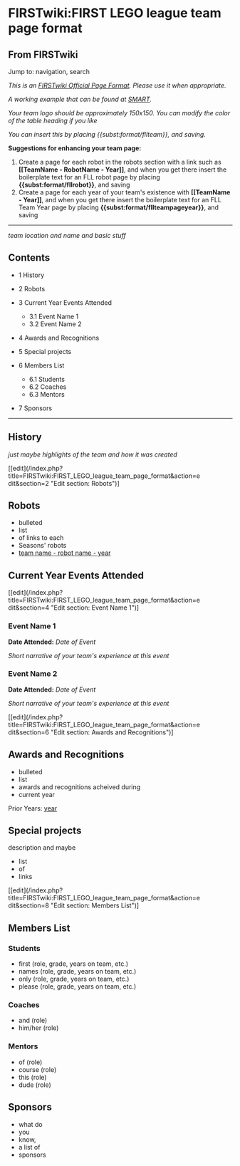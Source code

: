 # FIRSTwiki:FIRST LEGO league team page format

## From FIRSTwiki

Jump to: navigation, search

_This is an [FIRSTwiki Official Page Format](FIRSTwiki:Page_formats "FIRSTwiki:Page formats"). Please use it when appropriate._

_A working example that can be found at [SMART](SMART "SMART")._

_Your team logo should be approximately 150x150\. You can modify the color of the table heading if you like_

_You can insert this by placing {{subst:format/fllteam}}, and saving._

**Suggestions for enhancing your team page:**

1. Create a page for each robot in the robots section with a link such as **[[TeamName - RobotName - Year]]**, and when you get there insert the boilerplate text for an FLL robot page by placing **{{subst:format/fllrobot}}**, and saving
2. Create a page for each year of your team's existence with **[[TeamName - Year]]**, and when you get there insert the boilerplate text for an FLL Team Year page by placing **{{subst:format/fllteampageyear}}**, and saving

--------------------------------------------------------------------------------

_team location and name and basic stuff_

## Contents

- 1 History
- 2 Robots
- 3 Current Year Events Attended

  - 3.1 Event Name 1
  - 3.2 Event Name 2

- 4 Awards and Recognitions
- 5 Special projects
- 6 Members List

  - 6.1 Students
  - 6.2 Coaches
  - 6.3 Mentors

- 7 Sponsors

--------------------------------------------------------------------------------

## History

_just maybe highlights of the team and how it was created_

[[edit](/index.php?title=FIRSTwiki:FIRST_LEGO_league_team_page_format&action=e
dit&section=2 "Edit section: Robots")]

## Robots

- bulleted
- list
- of links to each
- Seasons' robots
- [team name - robot name - year](/index.php?title=FIRSTwiki:FLL_robot_page_format&action=edit "FIRSTwiki:FLL robot page format")

## Current Year Events Attended

[[edit](/index.php?title=FIRSTwiki:FIRST_LEGO_league_team_page_format&action=e
dit&section=4 "Edit section: Event Name 1")]

### Event Name 1

**Date Attended:** _Date of Event_

_Short narrative of your team's experience at this event_

### Event Name 2

**Date Attended:** _Date of Event_

_Short narrative of your team's experience at this event_

[[edit](/index.php?title=FIRSTwiki:FIRST_LEGO_league_team_page_format&action=e
dit&section=6 "Edit section: Awards and Recognitions")]

## Awards and Recognitions

- bulleted
- list
- awards and recognitions acheived during
- current year

Prior Years: [year](FIRSTwiki:FLL_yearly_team_page_format "FIRSTwiki:FLL yearly team page format")

## Special projects

description and maybe

- list
- of
- links

[[edit](/index.php?title=FIRSTwiki:FIRST_LEGO_league_team_page_format&action=e
dit&section=8 "Edit section: Members List")]

## Members List

### Students

- first (role, grade, years on team, etc.)
- names (role, grade, years on team, etc.)
- only (role, grade, years on team, etc.)
- please (role, grade, years on team, etc.)

### Coaches

- and (role)
- him/her (role)

### Mentors

- of (role)
- course (role)
- this (role)
- dude (role)

## Sponsors

- what do
- you
- know,
- a list of
- sponsors
